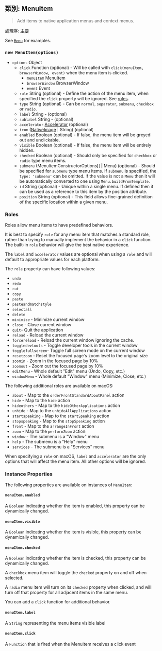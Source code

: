 ## 類別: MenuItem

> Add items to native application menus and context menus.

處理序: [主要](../glossary.md#main-process)

See [`Menu`](menu.md) for examples.

### `new MenuItem(options)`

* `options` Object 
  * `click` Function (optional) - Will be called with `click(menuItem, browserWindow, event)` when the menu item is clicked. 
    * `menuItem` MenuItem
    * `browserWindow` BrowserWindow
    * `event` Event
  * `role` String (optional) - Define the action of the menu item, when specified the `click` property will be ignored. See [roles](#roles).
  * `type` String (optional) - Can be `normal`, `separator`, `submenu`, `checkbox` or `radio`.
  * `label` String - (optional)
  * `sublabel` String - (optional)
  * `accelerator` [Accelerator](accelerator.md) (optional)
  * `icon` ([NativeImage](native-image.md) | String) (optional)
  * `enabled` Boolean (optional) - If false, the menu item will be greyed out and unclickable.
  * `visible` Boolean (optional) - If false, the menu item will be entirely hidden.
  * `checked` Boolean (optional) - Should only be specified for `checkbox` or `radio` type menu items.
  * `submenu` (MenuItemConstructorOptions[] | Menu) (optional) - Should be specified for `submenu` type menu items. If `submenu` is specified, the `type: 'submenu'` can be omitted. If the value is not a `Menu` then it will be automatically converted to one using `Menu.buildFromTemplate`.
  * `id` String (optional) - Unique within a single menu. If defined then it can be used as a reference to this item by the position attribute.
  * `position` String (optional) - This field allows fine-grained definition of the specific location within a given menu.

### Roles

Roles allow menu items to have predefined behaviors.

It is best to specify `role` for any menu item that matches a standard role, rather than trying to manually implement the behavior in a `click` function. The built-in `role` behavior will give the best native experience.

The `label` and `accelerator` values are optional when using a `role` and will default to appropriate values for each platform.

The `role` property can have following values:

* `undo`
* `redo`
* `cut`
* `copy`
* `paste`
* `pasteandmatchstyle`
* `selectall`
* `delete`
* `minimize` - Minimize current window
* `close` - Close current window
* `quit`- Quit the application
* `reload` - Reload the current window
* `forcereload` - Reload the current window ignoring the cache.
* `toggledevtools` - Toggle developer tools in the current window
* `togglefullscreen`- Toggle full screen mode on the current window
* `resetzoom` - Reset the focused page's zoom level to the original size
* `zoomin` - Zoom in the focused page by 10%
* `zoomout` - Zoom out the focused page by 10%
* `editMenu` - Whole default "Edit" menu (Undo, Copy, etc.)
* `windowMenu` - Whole default "Window" menu (Minimize, Close, etc.)

The following additional roles are available on macOS:

* `about` - Map to the `orderFrontStandardAboutPanel` action
* `hide` - Map to the `hide` action
* `hideothers` - Map to the `hideOtherApplications` action
* `unhide` - Map to the `unhideAllApplications` action
* `startspeaking` - Map to the `startSpeaking` action
* `stopspeaking` - Map to the `stopSpeaking` action
* `front` - Map to the `arrangeInFront` action
* `zoom` - Map to the `performZoom` action
* `window` - The submenu is a "Window" menu
* `help` - The submenu is a "Help" menu
* `services` - The submenu is a "Services" menu

When specifying a `role` on macOS, `label` and `accelerator` are the only options that will affect the menu item. All other options will be ignored.

### Instance Properties

The following properties are available on instances of `MenuItem`:

#### `menuItem.enabled`

A `Boolean` indicating whether the item is enabled, this property can be dynamically changed.

#### `menuItem.visible`

A `Boolean` indicating whether the item is visible, this property can be dynamically changed.

#### `menuItem.checked`

A `Boolean` indicating whether the item is checked, this property can be dynamically changed.

A `checkbox` menu item will toggle the `checked` property on and off when selected.

A `radio` menu item will turn on its `checked` property when clicked, and will turn off that property for all adjacent items in the same menu.

You can add a `click` function for additional behavior.

#### `menuItem.label`

A `String` representing the menu items visible label

#### `menuItem.click`

A `Function` that is fired when the MenuItem receives a click event